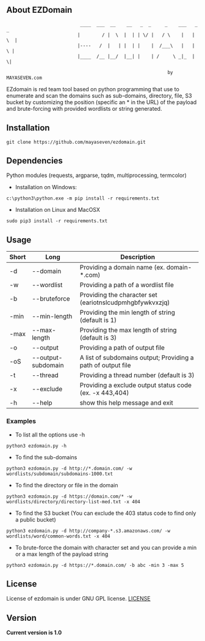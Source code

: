## About EZDomain

                               ____  ___  __    __   _  _     _    ___   _   _
                              |        / |  \  |  | | \/ |   / \    |   | \  |
                              |----   /  |   | |  | |    |  /___\   |   |  \ |
                              |____  /__ |__/  |__| |    | /     \ _|_  |   \|

                                                               by MAYASEVEN.com
                                           
EZdomain is red team tool based on python programming that use to enumerate and scan the domains such as sub-domains, directory, file, S3 bucket by customizing the position (specific an * in the URL) of the payload and brute-forcing with provided wordlists or string generated.

## Installation
```
git clone https://github.com/mayaseven/ezdomain.git
```

## Dependencies
Python modules (requests, argparse, tqdm, multiprocessing, termcolor)

- Installation on Windows:
```
c:\python3\python.exe -m pip install -r requirements.txt
```

- Installation on Linux and MacOSX
```
sudo pip3 install -r requirements.txt
```

## Usage

| Short         | Long            | Description
| ------------- |-----------------|------------
| -d            | --domain        | Providing a domain name (ex. domain-*.com)
| -w            | --wordlist      | Providing a path of a wordlist file
| -b            | --bruteforce    | Providing the character set (eariotnslcudpmhgbfywkvxzjq)
| -min          | --min-length    | Providing the min length of string (default is 1)
| -max          | --max-length    | Providing the max length of string (default is 3)
| -o            | --output        | Providing a path of output file
| -oS           | --output-subdomain| A list of subdomains output; Providing a path of output file
| -t            | --thread        | Providing a thread number (default is 3)
| -x            | --exclude       | Providing a exclude output status code (ex. -x 443,404)
| -h            | --help          | show this help message and exit

### Examples
* To list all the options use -h
```
python3 ezdomain.py -h
```

* To find the sub-domains
```
python3 ezdomain.py -d http://*.domain.com/ -w wordlists/subdomain/subdomains-1000.txt
```

* To find the directory or file in the domain
```
python3 ezdomain.py -d https://domain.com/* -w wordlists/directory/directory-list-med.txt -x 404
```

* To find the S3 bucket (You can exclude the 403 status code to find only a public bucket)
```
python3 ezdomain.py -d http://company-*.s3.amazonaws.com/ -w wordlists/word/common-words.txt -x 404
```

* To brute-force the domain with character set and you can provide a min or a max length of the payload string
```
python3 ezdomain.py -d https://*.domain.com/ -b abc -min 3 -max 5
```

## License
License of ezdomain is under GNU GPL license. [LICENSE](https://github.com/MAYASEVEN/ezdomain/blob/master/LICENSE)

## Version
**Current version is 1.0**
